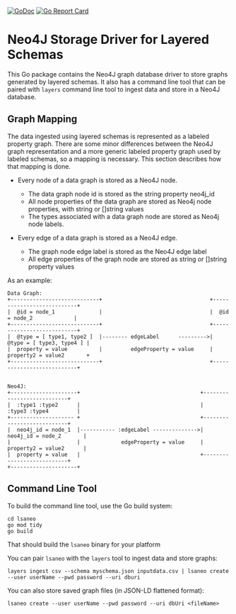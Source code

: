 [![GoDoc](https://godoc.org/github.com/cloudprivacylabs/lsa-neo4j?status.svg)](https://godoc.org/github.com/cloudprivacylabs/lsa-neo4j)
[![Go Report Card](https://goreportcard.com/badge/github.com/cloudprivacylabs/lsa-neo4j)](https://goreportcard.com/report/github.com/cloudprivacylabs/lsa-neo4j)

# Neo4J Storage Driver for Layered Schemas

This Go package contains the Neo4J graph database driver to store
graphs generated by layered schemas. It also has a command line tool
that can be paired with `layers` command line tool to ingest data and
store in a Neo4J database.

## Graph Mapping

The data ingested using layered schemas is represented as a labeled
property graph. There are some minor differences between the Neo4J
graph representation and a more generic labeled property graph used by
labeled schemas, so a mapping is necessary. This section describes how
that mapping is done.

 * Every node of a data graph is stored as a Neo4J node.
   * The data graph node id is stored as the string property neo4j_id
   * All node properties of the data graph are stored as Neo4j node
     properties, with string or []string values
   * The types associated with a data graph node are stored as Neo4j node labels.

 * Every edge of a data graph is stored as a Neo4J edge.
   * The graph node edge label is stored as the Neo4J edge label
   * All edge properties of the graph node are stored as string or []string property values

As an example:

```
Data Graph:
+----------------------------+                                  +---------------------------+
|  @id = node_1              |                                  |  @id = node_2             |
+----------------------------+                                  +---------------------------+
|  @type = [ type1, type2 ]  |-------- edgeLabel      --------->|  @type = [ type3, type4 ] |
|  property = value          |         edgeProperty = value     |  property2 = value2       +
+----------------------------+                                  +---------------------------+


Neo4J:
+---------------------+                                      +---------------------------+
|  :type1 :type2      |                                      |     :type3 :type4         |
+-------------------- +                                      +---------------------------+
|  neo4j_id = node_1  |----------- :edgeLabel -------------->|   neo4j_id = node_2       |
|                     |             edgeProperty = value     |   property2 = value2      |
|  property = value   |                                      +---------------------------+
+---------------------+

```

## Command Line Tool

To build the command line tool, use the Go build system:

```
cd lsaneo
go mod tidy
go build
```

That should build the `lsaneo` binary for your platform

You can pair `lsaneo` with the `layers` tool to ingest data and store graphs:

```
layers ingest csv --schema myschema.json inputdata.csv | lsaneo create --user userName --pwd password --uri dburi
```

You can also store saved graph files (in JSON-LD flattened format):

```
lsaneo create --user userName --pwd password --uri dbUri <fileName>
```


